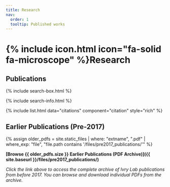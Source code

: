 ```yaml
---
title: Research
nav:
  order: 1
  tooltip: Published works
---
```


# {% include icon.html icon="fa-solid fa-microscope" %}Research

## Publications

{% include search-box.html %}

{% include search-info.html %}

<!-- First, let's see ALL publications to debug -->
{% include list.html data="citations" component="citation" style="rich" %}

<!-- Commented out the filter temporarily to see if publications show up at all
{% include list.html data="citations" component="citation" style="rich" filter="author =~ /Ivry/" %}
-->

## Earlier Publications (Pre-2017)

{% assign older_pdfs = site.static_files | where: "extname", ".pdf" | where_exp: "file", "file.path contains '/files/pre2017_publications/'" %}

**[Browse {{ older_pdfs.size }} Earlier Publications (PDF Archive)]({{ site.baseurl }}/files/pre2017_publications/)**

*Click the link above to access the complete archive of Ivry Lab publications from before 2017. You can browse and download individual PDFs from the archive.*

